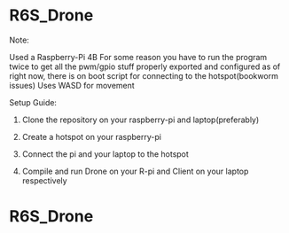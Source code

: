 # R6S_Drone

Note:

Used a Raspberry-Pi 4B 
For some reason you have to run the program twice to get all the pwm/gpio stuff properly exported and configured
as of right now, there is on boot script for connecting to the hotspot(bookworm issues)
Uses WASD for movement


Setup Guide:

1. Clone the repository on your raspberry-pi and laptop(preferably)

2. Create a hotspot on your raspberry-pi

3. Connect the pi and your laptop to the hotspot

4. Compile and run Drone on your R-pi and Client on your laptop respectively

# R6S_Drone
